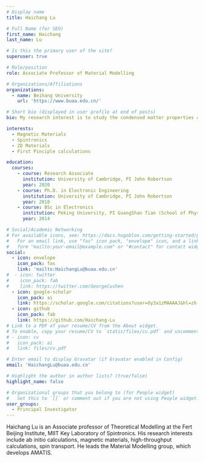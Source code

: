 ```yaml
---
# Display name
title: Haichang Lu

# Full Name (for SEO)
first_name: Haichang
last_name: Lu

# Is this the primary user of the site?
superuser: true

# Role/position
role: Associate Professor of Material Modelling

# Organizations/Affiliations
organizations:
  - name: Beihang University
    url: 'https://www.buaa.edu.cn/'

# Short bio (displayed in user profile at end of posts)
bio: My research interest is to study the condensed matter properties at the ab initio level.  

interests:
  - Magnetic Materials
  - Spintronics
  - 2D Materials
  - First Pinciple calculations

education:
  courses:
    - course: Research Associate
      institution: University of Cambridge, PI John Robertson
      year: 2020
    - course: Ph.D. in Electronic Engineering
      institution: University of Cambridge, PI John Robertson
      year: 2018
    - course: BSc in Electronics
      institution: Peking University, PI GuangShan Tian (School of Physics)
      year: 2014

# Social/Academic Networking
# For available icons, see: https://docs.hugoblox.com/getting-started/page-builder/#icons
#   For an email link, use "fas" icon pack, "envelope" icon, and a link in the
#   form "mailto:your-email@example.com" or "#contact" for contact widget.
social:
  - icon: envelope
    icon_pack: fas
    link: 'mailto:HaichangLu@buaa.edu.cn'
#  - icon: twitter
#    icon_pack: fab
#    link: https://twitter.com/GeorgeCushen
  - icon: google-scholar
    icon_pack: ai
    link: https://scholar.google.com/citations?user=Oy3a1zMAAAAJ&hl=zh-CN
  - icon: github
    icon_pack: fab
    link: https://github.com/Haichang-Lu
# Link to a PDF of your resume/CV from the About widget.
# To enable, copy your resume/CV to `static/files/cv.pdf` and uncomment the lines below.
# - icon: cv
#   icon_pack: ai
#   link: files/cv.pdf

# Enter email to display Gravatar (if Gravatar enabled in Config)
email: 'HaichangLu@buaa.edu.cn'

# Highlight the author in author lists? (true/false)
highlight_name: false

# Organizational groups that you belong to (for People widget)
#   Set this to `[]` or comment out if you are not using People widget.
user_groups:
  - Principal Investigator
---
```


Haichang Lu is an Associate professor of Theoretical Modelling at the Fert Beijing Institute, MIIT Key Laboratory of Spintronics. His research interests include ab initio calculations, magnetic materials, high-throughput calculations, spin transport. He leads the Material Modelling group, which develops AMATIS.

